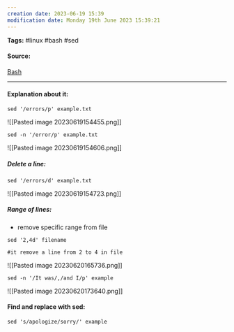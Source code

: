```yaml
---
creation date: 2023-06-19 15:39
modification date: Monday 19th June 2023 15:39:21
---
```


**Tags:** #linux #bash #sed

#### Source:
[Bash](https://tldp.org/LDP/Bash-Beginners-Guide/html/sect_05_02.html)

--------------------------------------

#### Explanation about it:

```
sed '/errors/p' example.txt
```

![[Pasted image 20230619154455.png]]

```
sed -n '/error/p' example.txt
```

![[Pasted image 20230619154606.png]]

##### Delete a line:

```
sed '/errors/d' example.txt
```

![[Pasted image 20230619154723.png]]


##### Range of lines:

* remove specific range from file

```
sed '2,4d' filename

#it remove a line from 2 to 4 in file
```

![[Pasted image 20230620165736.png]]

```
sed -n '/It was/,/and I/p' example
```

![[Pasted image 20230620173640.png]]


#### Find and replace with sed:

```
sed 's/apologize/sorry/' example
```

